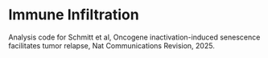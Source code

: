 # Immune Infiltration
Analysis code for Schmitt et al, Oncogene inactivation-induced senescence facilitates tumor relapse, Nat Communications Revision, 2025.
